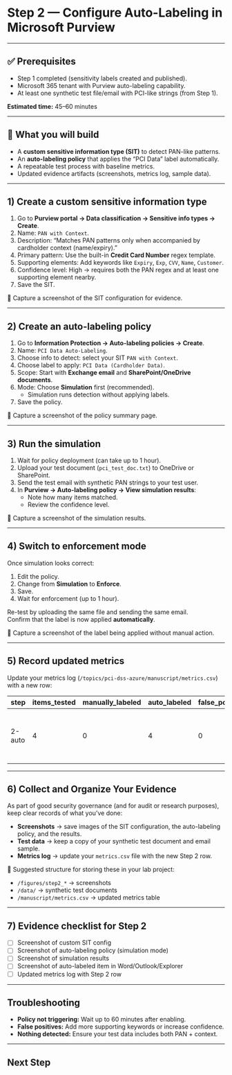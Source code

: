 # Step 2 — Configure Auto-Labeling in Microsoft Purview

---

## ✅ Prerequisites

- Step 1 completed (sensitivity labels created and published).  
- Microsoft 365 tenant with Purview auto-labeling capability.  
- At least one synthetic test file/email with PCI-like strings (from Step 1).  

**Estimated time:** 45–60 minutes  

---

## 🔎 What you will build

- A **custom sensitive information type (SIT)** to detect PAN-like patterns.  
- An **auto-labeling policy** that applies the “PCI Data” label automatically.  
- A repeatable test process with baseline metrics.  
- Updated evidence artifacts (screenshots, metrics log, sample data).  

---

## 1) Create a custom sensitive information type

1. Go to **Purview portal → Data classification → Sensitive info types → Create**.  
2. Name: `PAN with Context`.  
3. Description: “Matches PAN patterns only when accompanied by cardholder context (name/expiry).”  
4. Primary pattern: Use the built-in **Credit Card Number** regex template.  
5. Supporting elements: Add keywords like `Expiry`, `Exp`, `CVV`, `Name`, `Customer`.  
6. Confidence level: High → requires both the PAN regex and at least one supporting element nearby.  
7. Save the SIT.  

📸 Capture a screenshot of the SIT configuration for evidence.  

---

## 2) Create an auto-labeling policy

1. Go to **Information Protection → Auto-labeling policies → Create**.  
2. Name: `PCI Data Auto-Labeling`.  
3. Choose info to detect: select your SIT `PAN with Context`.  
4. Choose label to apply: `PCI Data (Cardholder Data)`.  
5. Scope: Start with **Exchange email** and **SharePoint/OneDrive documents**.  
6. Mode: Choose **Simulation** first (recommended).  
   - Simulation runs detection without applying labels.  
7. Save the policy.  

📸 Capture a screenshot of the policy summary page.  

---

## 3) Run the simulation

1. Wait for policy deployment (can take up to 1 hour).  
2. Upload your test document (`pci_test_doc.txt`) to OneDrive or SharePoint.  
3. Send the test email with synthetic PAN strings to your test user.  
4. In **Purview → Auto-labeling policy → View simulation results**:  
   - Note how many items matched.  
   - Review the confidence level.  

📸 Capture a screenshot of the simulation results.  

---

## 4) Switch to enforcement mode

Once simulation looks correct:

1. Edit the policy.  
2. Change from **Simulation** to **Enforce**.  
3. Save.  
4. Wait for enforcement (up to 1 hour).  

Re-test by uploading the same file and sending the same email.  
Confirm that the label is now applied **automatically**.  

📸 Capture a screenshot of the label being applied without manual action.  

---

## 5) Record updated metrics

Update your metrics log (`/topics/pci-dss-azure/manuscript/metrics.csv`) with a new row:

| step       | items_tested | manually_labeled | auto_labeled | false_positives | notes                                       | timestamp   |
|------------|--------------|------------------|--------------|-----------------|---------------------------------------------|-------------|
| 2-auto     | 4            | 0                | 4            | 0               | Auto-labeling applied correctly with context | YYYY-MM-DD |

---

## 6) Collect and Organize Your Evidence

As part of good security governance (and for audit or research purposes), keep clear records of what you’ve done:

- **Screenshots** → save images of the SIT configuration, the auto-labeling policy, and the results.  
- **Test data** → keep a copy of your synthetic test document and email sample.  
- **Metrics log** → update your `metrics.csv` file with the new Step 2 row.  

📂 Suggested structure for storing these in your lab project:  
- `/figures/step2_*` → screenshots  
- `/data/` → synthetic test documents  
- `/manuscript/metrics.csv` → updated metrics table  

---

## 7) Evidence checklist for Step 2

- [ ] Screenshot of custom SIT config  
- [ ] Screenshot of auto-labeling policy (simulation mode)  
- [ ] Screenshot of simulation results  
- [ ] Screenshot of auto-labeled item in Word/Outlook/Explorer  
- [ ] Updated metrics log with Step 2 row  

---

## Troubleshooting

- **Policy not triggering:** Wait up to 60 minutes after enabling.  
- **False positives:** Add more supporting keywords or increase confidence.  
- **Nothing detected:** Ensure your test data includes both PAN + context.  

---

## Next Step
